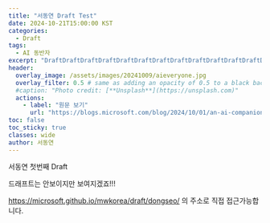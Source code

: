 ```yaml
---
title: "서동연 Draft Test"
date: 2024-10-21T15:00:00 KST
categories:
  - Draft
tags:
  - AI 동반자
excerpt: "DraftDraftDraftDraftDraftDraftDraftDraftDraftDraftDraftDraftDraftDraftDraftDraftDraftDraft"
header:
  overlay_image: /assets/images/20241009/aieveryone.jpg
  overlay_filter: 0.5 # same as adding an opacity of 0.5 to a black background
  #caption: "Photo credit: [**Unsplash**](https://unsplash.com)"
  actions:
    - label: "원문 보기"
      url: "https://blogs.microsoft.com/blog/2024/10/01/an-ai-companion-for-everyone/"
toc: false
toc_sticky: true
classes: wide
author: 서동연
---
```


서동연 첫번째 Draft

드래프트는 안보이지만 보여지겠죠!!!

https://microsoft.github.io/mwkorea/draft/dongseo/ 의 주소로 직접 접근가능합니다.
 
